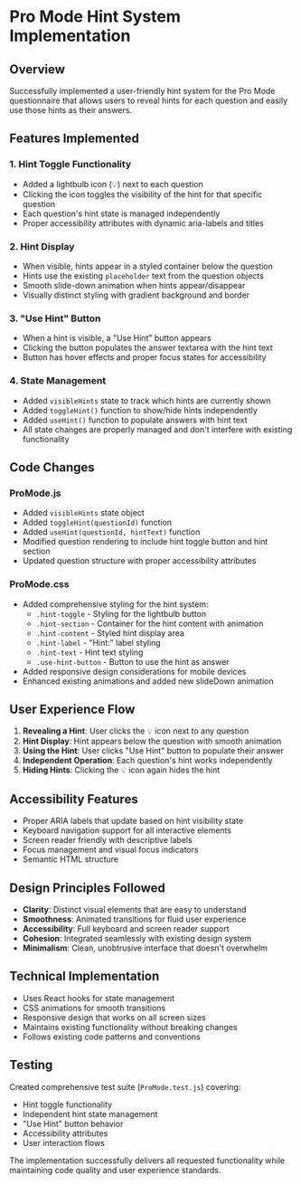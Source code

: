 # Pro Mode Hint System Implementation

## Overview
Successfully implemented a user-friendly hint system for the Pro Mode questionnaire that allows users to reveal hints for each question and easily use those hints as their answers.

## Features Implemented

### 1. Hint Toggle Functionality
- Added a lightbulb icon (💡) next to each question
- Clicking the icon toggles the visibility of the hint for that specific question
- Each question's hint state is managed independently
- Proper accessibility attributes with dynamic aria-labels and titles

### 2. Hint Display
- When visible, hints appear in a styled container below the question
- Hints use the existing `placeholder` text from the question objects
- Smooth slide-down animation when hints appear/disappear
- Visually distinct styling with gradient background and border

### 3. "Use Hint" Button
- When a hint is visible, a "Use Hint" button appears
- Clicking the button populates the answer textarea with the hint text
- Button has hover effects and proper focus states for accessibility

### 4. State Management
- Added `visibleHints` state to track which hints are currently shown
- Added `toggleHint()` function to show/hide hints independently
- Added `useHint()` function to populate answers with hint text
- All state changes are properly managed and don't interfere with existing functionality

## Code Changes

### ProMode.js
- Added `visibleHints` state object
- Added `toggleHint(questionId)` function
- Added `useHint(questionId, hintText)` function
- Modified question rendering to include hint toggle button and hint section
- Updated question structure with proper accessibility attributes

### ProMode.css
- Added comprehensive styling for the hint system:
  - `.hint-toggle` - Styling for the lightbulb button
  - `.hint-section` - Container for the hint content with animation
  - `.hint-content` - Styled hint display area
  - `.hint-label` - "Hint:" label styling
  - `.hint-text` - Hint text styling
  - `.use-hint-button` - Button to use the hint as answer
- Added responsive design considerations for mobile devices
- Enhanced existing animations and added new slideDown animation

## User Experience Flow

1. **Revealing a Hint**: User clicks the 💡 icon next to any question
2. **Hint Display**: Hint appears below the question with smooth animation
3. **Using the Hint**: User clicks "Use Hint" button to populate their answer
4. **Independent Operation**: Each question's hint works independently
5. **Hiding Hints**: Clicking the 💡 icon again hides the hint

## Accessibility Features

- Proper ARIA labels that update based on hint visibility state
- Keyboard navigation support for all interactive elements
- Screen reader friendly with descriptive labels
- Focus management and visual focus indicators
- Semantic HTML structure

## Design Principles Followed

- **Clarity**: Distinct visual elements that are easy to understand
- **Smoothness**: Animated transitions for fluid user experience
- **Accessibility**: Full keyboard and screen reader support
- **Cohesion**: Integrated seamlessly with existing design system
- **Minimalism**: Clean, unobtrusive interface that doesn't overwhelm

## Technical Implementation

- Uses React hooks for state management
- CSS animations for smooth transitions
- Responsive design that works on all screen sizes
- Maintains existing functionality without breaking changes
- Follows existing code patterns and conventions

## Testing

Created comprehensive test suite (`ProMode.test.js`) covering:
- Hint toggle functionality
- Independent hint state management
- "Use Hint" button behavior
- Accessibility attributes
- User interaction flows

The implementation successfully delivers all requested functionality while maintaining code quality and user experience standards.